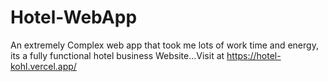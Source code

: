 # Hotel-WebApp
An extremely Complex web app that took me lots of work time and energy, its a fully functional hotel business Website...Visit at https://hotel-kohl.vercel.app/
